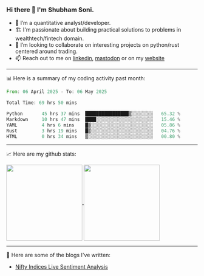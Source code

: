 ### Hi there 👋 I'm Shubham Soni.

- 🔭 I’m a quantitative analyst/developer.
- 🏗 I'm passionate about building practical solutions to problems in wealthtech/fintech domain.
- 👯 I’m looking to collaborate on interesting projects on python/rust centered around trading.
- 📫 Reach out to me on [linkedin](https://linkedin.com/in/shubxam), <a rel="me" href="https://mastodon.social/@shubxam">mastodon</a> or on my [website](https://shubxam.tech)

---

📊 Here is a summary of my coding activity past month:

<!--START_SECTION:waka-->

```rust
From: 06 April 2025 - To: 06 May 2025

Total Time: 69 hrs 50 mins

Python       45 hrs 37 mins  ████████████████▒░░░░░░░░   65.32 %
Markdown     10 hrs 47 mins  ████░░░░░░░░░░░░░░░░░░░░░   15.46 %
YAML         4 hrs 6 mins    █▒░░░░░░░░░░░░░░░░░░░░░░░   05.86 %
Rust         3 hrs 19 mins   █▒░░░░░░░░░░░░░░░░░░░░░░░   04.76 %
HTML         0 hrs 34 mins   ▒░░░░░░░░░░░░░░░░░░░░░░░░   00.80 %
```

<!--END_SECTION:waka-->

---

📈 Here are my github stats:

<a href="https://github.com/shubxam">
  <img height=200 align="center" src="https://github-readme-stats.vercel.app/api/?username=shubxam&theme=dark&show=prs_merged_percentage&hide_rank=true&disable_animations=true&card_width=450" />
</a>
<a href="https://github.com/shubxam">
  <img height=200 align="center" src="https://github-readme-stats.vercel.app/api/top-langs/?username=shubxam&hide=HTML,CSS,Jupyter%20Notebook,Dart&size_weight=0.5&count_weight=0.5&hide_progress=true&card_width=100" />
</a>

---

📝 Here are some of the blogs I've written:

<!-- BLOG-POST-LIST:START -->
- [Nifty Indices Live Sentiment Analysis](https://shubxam.tech/nifty-indices-live-sentiment-analysis/)
<!-- BLOG-POST-LIST:END -->
